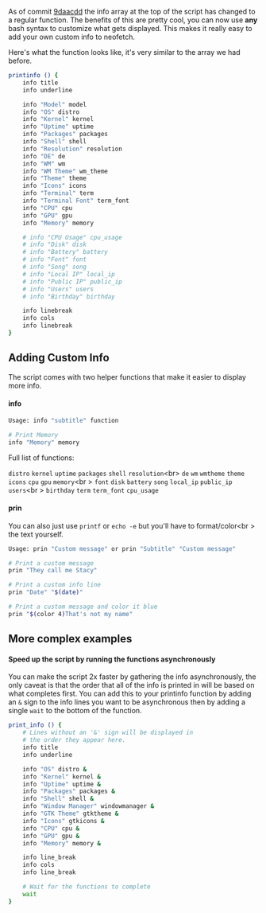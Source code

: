 As of commit [9daacdd](https://github.com/dylanaraps/fetch/commit/9daacddda1d0adca9df1ff8e9aad13d974c09314) the info array at the top of the script has changed to a regular function. The benefits of this are pretty cool, you can now use **any** bash syntax to customize what gets displayed. This makes it really easy to add your own custom info to neofetch.

Here's what the function looks like, it's very similar to the array we had before.

```sh
printinfo () {
    info title
    info underline

    info "Model" model
    info "OS" distro
    info "Kernel" kernel
    info "Uptime" uptime
    info "Packages" packages
    info "Shell" shell
    info "Resolution" resolution
    info "DE" de
    info "WM" wm
    info "WM Theme" wm_theme
    info "Theme" theme
    info "Icons" icons
    info "Terminal" term
    info "Terminal Font" term_font
    info "CPU" cpu
    info "GPU" gpu
    info "Memory" memory

    # info "CPU Usage" cpu_usage
    # info "Disk" disk
    # info "Battery" battery
    # info "Font" font
    # info "Song" song
    # info "Local IP" local_ip
    # info "Public IP" public_ip
    # info "Users" users
    # info "Birthday" birthday

    info linebreak
    info cols
    info linebreak
}

```

## Adding Custom Info

The script comes with two helper functions that make it easier to display more info.

#### info

```sh
Usage: info "subtitle" function

# Print Memory
info "Memory" memory
```

Full list of functions:

`distro` `kernel` `uptime` `packages` `shell` `resolution`<br\>
`de` `wm` `wmtheme` `theme` `icons` `cpu` `gpu` `memory`<br \>
`font` `disk` `battery` `song` `local_ip` `public_ip` `users`<br \>
`birthday` `term` `term_font`  `cpu_usage`

#### prin

You can also just use `printf` or `echo -e` but you'll have to format/color<br \>
the text yourself.

```sh
Usage: prin "Custom message" or prin "Subtitle" "Custom message"

# Print a custom message
prin "They call me Stacy"

# Print a custom info line
prin "Date" "$(date)"

# Print a custom message and color it blue
prin "$(color 4)That's not my name"

```

## More complex examples

#### Speed up the script by running the functions asynchronously

You can make the script 2x faster by gathering the info asynchronously, the only caveat is that the order that all of the info is printed in will be based on what completes first. You can add this to your printinfo function by adding an `&` sign to the info lines you want to be asynchronous then by adding a single `wait` to the bottom of the function.

```sh
print_info () {
    # Lines without an '&' sign will be displayed in 
    # the order they appear here.
    info title
    info underline

    info "OS" distro &
    info "Kernel" kernel &
    info "Uptime" uptime &
    info "Packages" packages &
    info "Shell" shell &
    info "Window Manager" windowmanager &
    info "GTK Theme" gtktheme &
    info "Icons" gtkicons &
    info "CPU" cpu &
    info "GPU" gpu &
    info "Memory" memory &

    info line_break
    info cols
    info line_break

    # Wait for the functions to complete
    wait
}
```